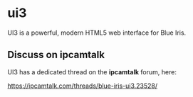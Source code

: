 # ui3
UI3 is a powerful, modern HTML5 web interface for Blue Iris.

## Discuss on ipcamtalk

UI3 has a dedicated thread on the **ipcamtalk** forum, here:

https://ipcamtalk.com/threads/blue-iris-ui3.23528/
